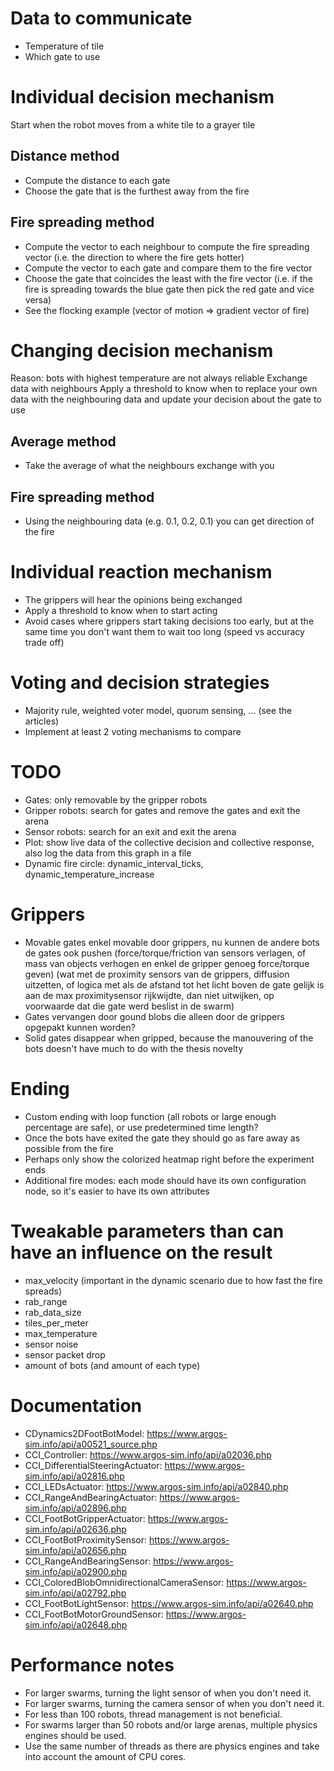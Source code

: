 # Data to communicate
- Temperature of tile
- Which gate to use

# Individual decision mechanism
Start when the robot moves from a white tile to a grayer tile
## Distance method
- Compute the distance to each gate
- Choose the gate that is the furthest away from the fire
## Fire spreading method
- Compute the vector to each neighbour to compute the fire spreading vector (i.e. the direction to where the fire gets hotter)
- Compute the vector to each gate and compare them to the fire vector
- Choose the gate that coincides the least with the fire vector (i.e. if the fire is spreading towards the blue gate then pick the red gate and vice versa)
- See the flocking example (vector of motion => gradient vector of fire)

# Changing decision mechanism
Reason: bots with highest temperature are not always reliable
Exchange data with neighbours
Apply a threshold to know when to replace your own data with the neighbouring data and update your decision about the gate to use
## Average method
- Take the average of what the neighbours exchange with you
## Fire spreading method
- Using the neighbouring data (e.g. 0.1, 0.2, 0.1) you can get direction of the fire

# Individual reaction mechanism
- The grippers will hear the opinions being exchanged
- Apply a threshold to know when to start acting
- Avoid cases where grippers start taking decisions too early, but at the same time you don't want them to wait too long (speed vs accuracy trade off)

# Voting and decision strategies
- Majority rule, weighted voter model, quorum sensing, ... (see the articles)
- Implement at least 2 voting mechanisms to compare

# TODO
- Gates: only removable by the gripper robots
- Gripper robots: search for gates and remove the gates and exit the arena
- Sensor robots: search for an exit and exit the arena
- Plot: show live data of the collective decision and collective response, also log the data from this graph in a file
- Dynamic fire circle: dynamic_interval_ticks, dynamic_temperature_increase

# Grippers
- Movable gates enkel movable door grippers, nu kunnen de andere bots de gates ook pushen (force/torque/friction van sensors verlagen, of mass van objects verhogen en enkel de gripper genoeg force/torque geven) (wat met de proximity sensors van de grippers, diffusion uitzetten, of logica met als de afstand tot het licht boven de gate gelijk is aan de max proximitysensor rijkwijdte, dan niet uitwijken, op voorwaarde dat die gate werd beslist in de swarm)
- Gates vervangen door gound blobs die alleen door de grippers opgepakt kunnen worden?
- Solid gates disappear when gripped, because the manouvering of the bots doesn't have much to do with the thesis novelty

# Ending
- Custom ending with loop function (all robots or large enough percentage are safe), or use predetermined time length?
- Once the bots have exited the gate they should go as fare away as possible from the fire
- Perhaps only show the colorized heatmap right before the experiment ends
- Additional fire modes: each mode should have its own configuration node, so it's easier to have its own attributes

# Tweakable parameters than can have an influence on the result
- max_velocity (important in the dynamic scenario due to how fast the fire spreads)
- rab_range
- rab_data_size
- tiles_per_meter
- max_temperature
- sensor noise
- sensor packet drop
- amount of bots (and amount of each type)

# Documentation
- CDynamics2DFootBotModel: https://www.argos-sim.info/api/a00521_source.php
- CCI_Controller: https://www.argos-sim.info/api/a02036.php
- CCI_DifferentialSteeringActuator: https://www.argos-sim.info/api/a02816.php
- CCI_LEDsActuator: https://www.argos-sim.info/api/a02840.php
- CCI_RangeAndBearingActuator: https://www.argos-sim.info/api/a02896.php
- CCI_FootBotGripperActuator: https://www.argos-sim.info/api/a02636.php
- CCI_FootBotProximitySensor: https://www.argos-sim.info/api/a02656.php
- CCI_RangeAndBearingSensor: https://www.argos-sim.info/api/a02900.php
- CCI_ColoredBlobOmnidirectionalCameraSensor: https://www.argos-sim.info/api/a02792.php
- CCI_FootBotLightSensor: https://www.argos-sim.info/api/a02640.php
- CCI_FootBotMotorGroundSensor: https://www.argos-sim.info/api/a02648.php

# Performance notes
- For larger swarms, turning the light sensor of when you don't need it.
- For larger swarms, turning the camera sensor of when you don't need it.
- For less than 100 robots, thread management is not beneficial.
- For swarms larger than 50 robots and/or large arenas, multiple physics engines should be used.
- Use the same number of threads as there are physics engines and take into account the amount of CPU cores.